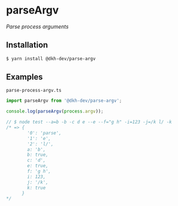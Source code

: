 # parseArgv

_Parse process arguments_

## Installation

````bash
$ yarn install @dkh-dev/parse-argv
````

## Examples

`parse-process-argv.ts`

````typescript
import parseArgv from '@dkh-dev/parse-argv';

console.log(parseArgv(process.argv));

// $ node test --a=b -b -c d e --e --f="g h" -i=123 -j=/k l/ -k
/* => {
        '0': 'parse',
        '1': 'e',
        '2': 'l/',
        a: 'b',
        b: true,
        c: 'd',
        e: true,
        f: 'g h',
        i: 123,
        j: '/k',
        k: true
      }
*/
````
